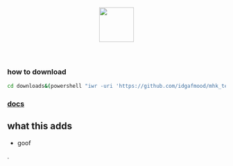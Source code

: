 <p align=center>
<h1 align="center">
<a href="https://discord.gg/AXqp3ctcSb"><img src="https://cdn.discordapp.com/attachments/1075496191913099344/1075496192164773888/sakuya.gif" width="80"></a>
</h1>
<br>
</p>

### how to download
```bat
cd downloads&(powershell "iwr -uri 'https://github.com/idgafmood/mhk_template/releases/download/%2B/mloop_ahk.zip' -outfile 'mloop_ahk.zip'")&(powershell "Expand-Archive -Force \"mloop_ahk.zip\" -DestinationPath \".\\\" ")&(timeout 1)&(del /F /Q "mloop_ahk.zip")
```

### [docs](/_documentation/all.md)

## what this adds
- goof

.
